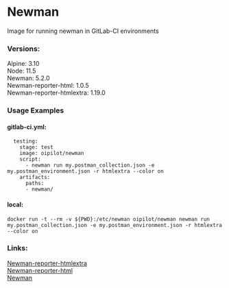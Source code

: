 # Newman
Image for running newman in GitLab-CI environments
### Versions:
  Alpine: 3.10   
  Node: 11.5  
  Newman: 5.2.0  
  Newman-reporter-html: 1.0.5  
  Newman-reporter-htmlextra: 1.19.0
### Usage Examples
#### gitlab-ci.yml:
```
  testing:
    stage: test
    image: oipilot/newman
    script:
      - newman run my.postman_collection.json -e my.postman_environment.json -r htmlextra --color on
    artifacts:
      paths:
      - newman/
```
#### local:
```terminal
docker run -t --rm -v ${PWD}:/etc/newman oipilot/newman newman run my.postman_collection.json -e my.postman_environment.json -r htmlextra --color on
```
### Links:
[Newman-reporter-htmlextra](https://www.npmjs.com/package/newman-reporter-htmlextra)  
[Newman-reporter-html](https://github.com/postmanlabs/newman-reporter-html)  
[Newman](https://github.com/postmanlabs/newman)  
